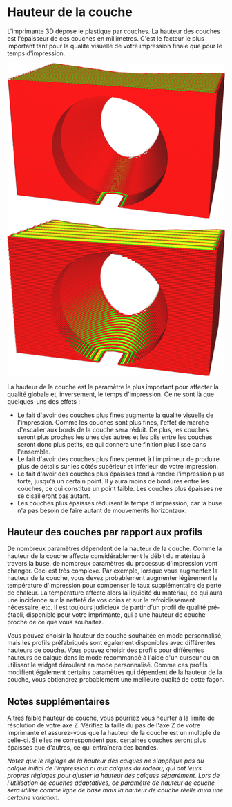 Hauteur de la couche
===

L'imprimante 3D dépose le plastique par couches. La hauteur des couches est l'épaisseur de ces couches en millimètres. C'est le facteur le plus important tant pour la qualité visuelle de votre impression finale que pour le temps d'impression.

![0,1mm hauteur de couche](../../../articles/images/layer_height_0.1.png)
![0,2mm hauteur de couche](../../../articles/images/layer_height_0.3.png)

La hauteur de la couche est le paramètre le plus important pour affecter la qualité globale et, inversement, le temps d'impression. Ce ne sont là que quelques-uns des effets :
* Le fait d'avoir des couches plus fines augmente la qualité visuelle de l'impression. Comme les couches sont plus fines, l'effet de marche d'escalier aux bords de la couche sera réduit. De plus, les couches seront plus proches les unes des autres et les plis entre les couches seront donc plus petits, ce qui donnera une finition plus lisse dans l'ensemble.
* Le fait d'avoir des couches plus fines permet à l'imprimeur de produire plus de détails sur les côtés supérieur et inférieur de votre impression.
* Le fait d'avoir des couches plus épaisses tend à rendre l'impression plus forte, jusqu'à un certain point. Il y aura moins de bordures entre les couches, ce qui constitue un point faible. Les couches plus épaisses ne se cisailleront pas autant.
* Les couches plus épaisses réduisent le temps d'impression, car la buse n'a pas besoin de faire autant de mouvements horizontaux.

Hauteur des couches par rapport aux profils
----
De nombreux paramètres dépendent de la hauteur de la couche. Comme la hauteur de la couche affecte considérablement le débit du matériau à travers la buse, de nombreux paramètres du processus d'impression vont changer. Ceci est très complexe. Par exemple, lorsque vous augmentez la hauteur de la couche, vous devez probablement augmenter légèrement la température d'impression pour compenser le taux supplémentaire de perte de chaleur. La température affecte alors la liquidité du matériau, ce qui aura une incidence sur la netteté de vos coins et sur le refroidissement nécessaire, etc. Il est toujours judicieux de partir d'un profil de qualité pré-établi, disponible pour votre imprimante, qui a une hauteur de couche proche de ce que vous souhaitez.

Vous pouvez choisir la hauteur de couche souhaitée en mode personnalisé, mais les profils préfabriqués sont également disponibles avec différentes hauteurs de couche. Vous pouvez choisir des profils pour différentes hauteurs de calque dans le mode recommandé à l'aide d'un curseur ou en utilisant le widget déroulant en mode personnalisé. Comme ces profils modifient également certains paramètres qui dépendent de la hauteur de la couche, vous obtiendrez probablement une meilleure qualité de cette façon.

Notes supplémentaires
----
A très faible hauteur de couche, vous pourriez vous heurter à la limite de résolution de votre axe Z. Vérifiez la taille du pas de l'axe Z de votre imprimante et assurez-vous que la hauteur de la couche est un multiple de celle-ci. Si elles ne correspondent pas, certaines couches seront plus épaisses que d'autres, ce qui entraînera des bandes.

*Notez que le réglage de la hauteur des calques ne s'applique pas au calque initial de l'impression ni aux calques du radeau, qui ont leurs propres réglages pour ajuster la hauteur des calques séparément. Lors de l'utilisation de couches adaptatives, ce paramètre de hauteur de couche sera utilisé comme ligne de base mais la hauteur de couche réelle aura une certaine variation.*


